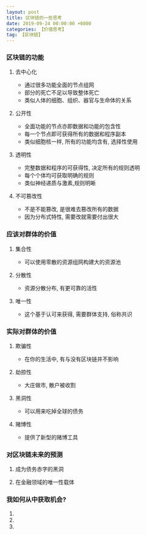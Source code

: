 ```yaml
---
layout: post
title: 区块链的一些思考
date: 2019-09-24 00:00:00 +0800
categories: 【价值思考】
tag: 【区块链】
---
```



### 区块链的功能

1. 去中心化
	- 通过很多功能全面的节点组网
	- 部分的死亡不足以导致整体死亡
	- 类似人体的细胞、组织、器官与生命体的关系

2. 公开性
	- 全面功能的节点亦即数据和功能的包含性
	- 每一个节点即可获得所有的数据和程序副本
	- 类似细胞核一样, 所有的功能均含有, 选择性使用

3. 透明性
	- 完整数据和程序的可获得性, 决定所有的规则透明
	- 每个个体均可获取明确的规则
	- 类似神经递质与激素,规则明晰

4. 不可篡改性
	- 不是不能篡改, 是很难去篡改所有的数据
	- 因为分布式特性, 需要改就需要付出很大


### 应该对群体的价值

1. 集合性
	- 可以使用零散的资源组网构建大的资源池

2. 分散性
	- 资源分散分布, 有更可靠的活性

3. 唯一性
	- 这个基于认可来获得, 需要群体支持, 俗称共识


### 实际对群体的价值

1. 欺骗性
	- 在你的生活中, 有与没有区块链并不影响

2. 劫掠性
	- 大庄做市, 散户被收割

3. 黑洞性
	- 可以用来吃掉全球的债务

4. 赌博性
	- 提供了新型的赌博工具


### 对区块链未来的预测

1. 成为债务赤字的黑洞

2. 在金融领域的唯一性载体


### 我如何从中获取机会?

1. 

2. 

3. 






